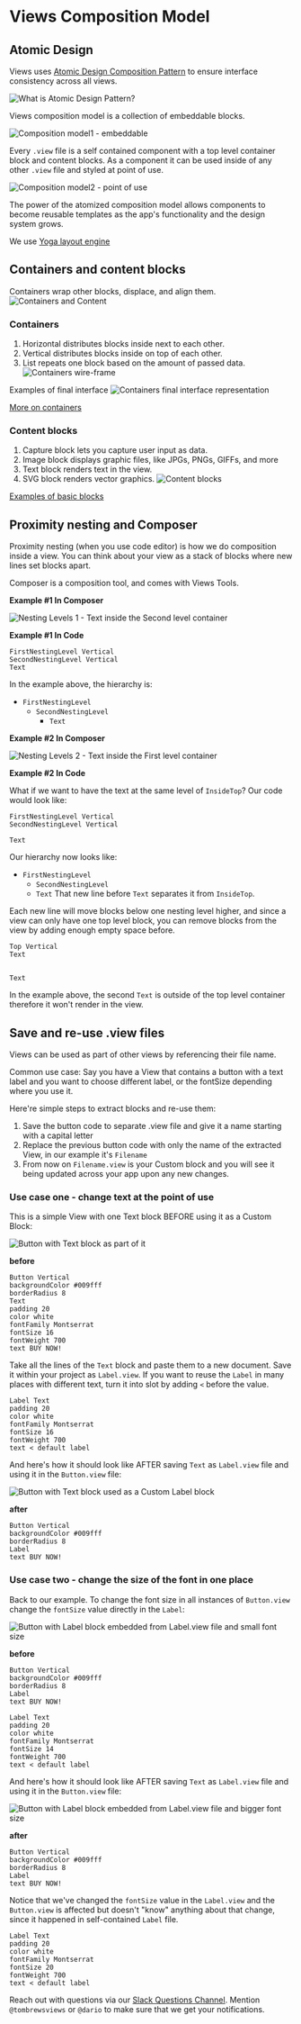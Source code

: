 # Views Composition Model

## Atomic Design

Views uses [Atomic Design Composition Pattern](http://patternlab.io/) to ensure
interface consistency across all views.

![What is Atomic Design Pattern?](atomic-design.jpg)

Views composition model is a collection of embeddable blocks.

![Composition model1 - embeddable](BlocksComposition1.jpg)

Every `.view` file is a self contained component with a top level container block and content blocks.
As a component it can be used inside of any other `.view` file and styled at point of use.

![Composition model2 - point of use](BlocksComposition2.jpg)

The power of the atomized composition model allows components to become reusable templates as the
app's functionality and the design system grows.

We use [Yoga layout engine](https://github.com/facebook/yoga)

## Containers and content blocks

Containers wrap other blocks, displace, and align them.
![Containers and Content](containerscontent.jpg)

### Containers

1.  Horizontal distributes blocks inside next to each other.
2.  Vertical distributes blocks inside on top of each other.
3.  List repeats one block based on the amount of passed data.
    ![Containers wire-frame](containers.jpg)

Examples of final interface
![Containers final interface representation](containersFinal.jpg)

[More on containers](../Blocks/README.md)

### Content blocks

1.  Capture block lets you capture user input as data.
2.  Image block displays graphic files, like JPGs, PNGs, GIFFs, and more
3.  Text block renders text in the view.
4.  SVG block renders vector graphics.
    ![Content blocks](contentblocks.jpg)

[Examples of basic blocks](../Blocks/README.md)

## Proximity nesting and Composer

Proximity nesting (when you use code editor) is how we do composition inside a view.
You can think about your view as a stack of blocks where new lines set blocks apart.

Composer is a composition tool, and comes with Views Tools.

**Example #1 In Composer**

![Nesting Levels 1 - Text inside the Second level container](nesting1.png)

**Example #1 In Code**

```views
FirstNestingLevel Vertical
SecondNestingLevel Vertical
Text
```

In the example above, the hierarchy is:

* `FirstNestingLevel`
  * `SecondNestingLevel`
    * `Text`

**Example #2 In Composer**

![Nesting Levels 2 - Text inside the First level container](nesting2.png)

**Example #2 In Code**

What if we want to have the text at the same level of `InsideTop`? Our code
would look like:

```views
FirstNestingLevel Vertical
SecondNestingLevel Vertical

Text
```

Our hierarchy now looks like:

* `FirstNestingLevel`
  * `SecondNestingLevel`
  * `Text`
    That new line before `Text` separates it from `InsideTop`.

Each new line will move blocks below one nesting level higher, and since a view
can only have one top level block, you can remove blocks from the view by adding
enough empty space before.

```
Top Vertical
Text


Text
```

In the example above, the second `Text` is outside of the top level container
therefore it won't render in the view.

## Save and re-use .view files

Views can be used as part of other views by referencing their file name.

Common use case: Say you have a View that contains a button with a text label and
you want to choose different label, or the fontSize depending where you use it.

Here're simple steps to extract blocks and re-use them:

1.  Save the button code to separate .view file and give it a name
    starting with a capital letter
2.  Replace the previous button code with only the name of the extracted View,
    in our example it's `Filename`
3.  From now on `Filename.view` is your Custom block and you will
    see it being updated across your app upon any new changes.

### Use case one - change text at the point of use

This is a simple View with one Text block BEFORE using it as a Custom Block:

![Button with Text block as part of it](reuse1.png)

**before**

```views
Button Vertical
backgroundColor #009fff
borderRadius 8
Text
padding 20
color white
fontFamily Montserrat
fontSize 16
fontWeight 700
text BUY NOW!
```

Take all the lines of the `Text` block and paste them to a new document. Save it
within your project as `Label.view`. If you want to reuse the `Label` in many places with
different text, turn it into slot by adding `<` before the value.

```views
Label Text
padding 20
color white
fontFamily Montserrat
fontSize 16
fontWeight 700
text < default label
```

And here's how it should look like AFTER saving `Text` as `Label.view` file
and using it in the `Button.view` file:

![Button with Text block used as a Custom Label block](reuse2.png)

**after**

```views
Button Vertical
backgroundColor #009fff
borderRadius 8
Label
text BUY NOW!
```

### Use case two - change the size of the font in one place

Back to our example. To change the font size in all instances of `Button.view`
change the `fontSize` value directly in the `Label`:

![Button with Label block embedded from Label.view file and small font size](reuse3.png)

**before**

```views
Button Vertical
backgroundColor #009fff
borderRadius 8
Label
text BUY NOW!
```

```views
Label Text
padding 20
color white
fontFamily Montserrat
fontSize 14
fontWeight 700
text < default label
```

And here's how it should look like AFTER saving `Text` as `Label.view` file
and using it in the `Button.view` file:

![Button with Label block embedded from Label.view file and bigger font size](reuse4.png)

**after**

```views
Button Vertical
backgroundColor #009fff
borderRadius 8
Label
text BUY NOW!
```

Notice that we've changed the `fontSize` value in the `Label.view` and the `Button.view`
is affected but doesn't "know" anything about that change, since it happened in self-contained
`Label` file.

```views
Label Text
padding 20
color white
fontFamily Montserrat
fontSize 20
fontWeight 700
text < default label
```

Reach out with questions via our [Slack Questions Channel](https://slack.viewsdx.com/).
Mention `@tombrewsviews` or `@dario` to make sure that we get your notifications.
